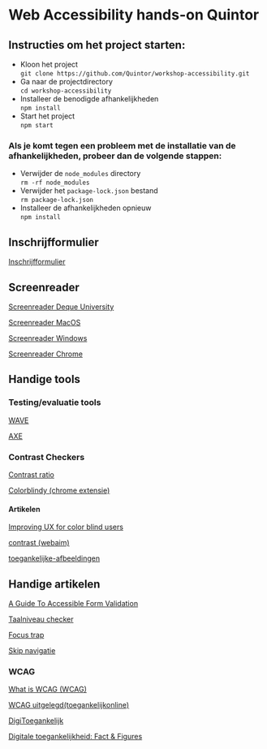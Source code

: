 # Web Accessibility hands-on Quintor

## Instructies om het project starten:

- Kloon het project <br/> `git clone https://github.com/Quintor/workshop-accessibility.git`
- Ga naar de projectdirectory <br/> `cd workshop-accessibility`
- Installeer de benodigde afhankelijkheden <br/> `npm install`
- Start het project <br/> `npm start`

### Als je komt tegen een probleem met de installatie van de afhankelijkheden, probeer dan de volgende stappen:

- Verwijder de `node_modules` directory <br/> `rm -rf node_modules`
- Verwijder het `package-lock.json` bestand <br/> `rm package-lock.json`
- Installeer de afhankelijkheden opnieuw <br/> `npm install`

## Inschrijfformulier

[Inschrijfformulier](https://rni-webform.rvig.nl/nl)

## Screenreader

[Screenreader Deque University](https://dequeuniversity.com/screenreaders/)

[Screenreader MacOS](https://toegankelijkonline.nl/artikelen/zelf-testen-met-screenreaders-voiceover-macos)

[Screenreader Windows](https://toegankelijkonline.nl/artikelen/zelf-testen-met-screenreaders-nvda-windows)

[Screenreader Chrome](https://chromewebstore.google.com/detail/screen-reader/kgejglhpjiefppelpmljglcjbhoiplfn)

## Handige tools

### Testing/evaluatie tools

[WAVE](https://chromewebstore.google.com/detail/wave-evaluation-tool/jbbplnpkjmmeebjpijfedlgcdilocofh)

[AXE](https://chromewebstore.google.com/detail/axe-devtools-web-accessib/lhdoppojpmngadmnindnejefpokejbdd)

### Contrast Checkers

[Contrast ratio](https://webaim.org/resources/contrastchecker/)

[Colorblindy (chrome extensie)](https://chromewebstore.google.com/detail/colorblindly/floniaahmccleoclneebhhmnjgdfijgg)

#### Artikelen

[Improving UX for color blind users](https://www.smashingmagazine.com/2016/06/improving-ux-for-color-blind-users/)

[contrast (webaim)](https://webaim.org/articles/contrast/)

[toegankelijke-afbeeldingen](https://toegankelijkonline.nl/artikelen/toegankelijke-afbeeldingen)

## Handige artikelen

[A Guide To Accessible Form Validation](https://www.smashingmagazine.com/2023/02/guide-accessible-form-validation/)

[Taalniveau checker](ishetb1.nl)

[Focus trap](https://github.com/focus-trap/focus-trap)

[Skip navigatie](https://webaim.org/techniques/skipnav)

### WCAG

[What is WCAG (WCAG)](https://wcag.com/resource/what-is-wcag/)

[WCAG uitgelegd(toegankelijkonline)](https://toegankelijkonline.nl/wcag-uitgelegd)

[DigiToegankelijk](https://www.digitoegankelijk.nl/)

[Digitale toegankelijkheid: Fact & Figures](https://www.webaccessibilityaward.nl/digitale-toegankelijkheid/fact-figures/)
